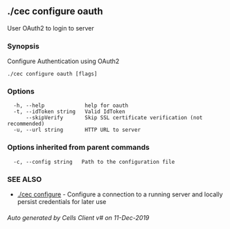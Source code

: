 ## ./cec configure oauth

User OAuth2 to login to server

### Synopsis

Configure Authentication using OAuth2

```
./cec configure oauth [flags]
```

### Options

```
  -h, --help             help for oauth
  -t, --idToken string   Valid IdToken
      --skipVerify       Skip SSL certificate verification (not recommended)
  -u, --url string       HTTP URL to server
```

### Options inherited from parent commands

```
  -c, --config string   Path to the configuration file
```

### SEE ALSO

* [./cec configure](./cec-configure)	 - Configure a connection to a running server and locally persist credentials for later use

###### Auto generated by Cells Client v# on 11-Dec-2019
